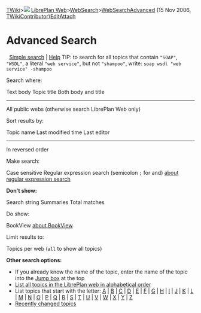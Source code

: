 [TWiki](/twiki/Main/WebHome)&gt;![](/twiki/TWiki/TWikiDocGraphics/web-bg-small.gif) [LibrePlan Web](/twiki/LibrePlan/WebHome)&gt;[WebSearch](/twiki/LibrePlan/WebSearch)&gt;[WebSearchAdvanced](http://wiki.libreplan-enterprise.com/twiki/LibrePlan/WebSearchAdvanced "Topic revision: 4 (15 Nov 2006 - 19:43:52)") (15 Nov 2006, [TWikiContributor](/twiki/Main/TWikiContributor))[Edit](http://wiki.libreplan-enterprise.com/twiki/bin/edit/LibrePlan/WebSearchAdvanced?t=1520337972 "Edit this topic text")[Attach](/twiki/bin/attach/LibrePlan/WebSearchAdvanced "Attach an image or document to this topic")

 Advanced Search
==================================================



  [Simple search](http://wiki.libreplan-enterprise.com/twiki/LibrePlan/WebSearch?search=;type=word;scope=;web=;nosearch=) | [Help](/twiki/TWiki/SearchHelp) TIP: to search for all topics that contain `"SOAP"`, `"WSDL"`, a literal `"web service"`, but not `"shampoo"`, write: `soap wsdl "web service" -shampoo`

Search where:

Text body
Topic title
Both body and title

------------------------------------------------------------------------

All public webs (otherwise search LibrePlan Web only)

Sort results by:

Topic name
Last modified time
Last editor

------------------------------------------------------------------------

In reversed order

Make search:

Case sensitive
Regular expression search (semicolon `;` for and) [about regular expression search](/twiki/TWiki/RegularExpression)

**Don't show:**

Search string
Summaries
Total matches

Do show:

BookView [about BookView](/twiki/TWiki/BookView)

Limit results to:

Topics per web (`all` to show all topics)

**Other search options:**

-   If you already know the name of the topic, enter the name of the topic into the [Jump box](/twiki/TWiki/GoBox) at the top
-   [List all topics in the LibrePlan web in alphabetical order](/twiki/bin/search/LibrePlan/?scope=topic&regex=on&search=\.*)
-   List topics that start with the letter: [A](/twiki/bin/search/LibrePlan/?scope=topic&regex=on&search=%5Ea) | [B](/twiki/bin/search/LibrePlan/?scope=topic&regex=on&search=%5Eb) | [C](/twiki/bin/search/LibrePlan/?scope=topic&regex=on&search=%5Ec) | [D](/twiki/bin/search/LibrePlan/?scope=topic&regex=on&search=%5Ed) | [E](/twiki/bin/search/LibrePlan/?scope=topic&regex=on&search=%5Ee) | [F](/twiki/bin/search/LibrePlan/?scope=topic&regex=on&search=%5Ef) | [G](/twiki/bin/search/LibrePlan/?scope=topic&regex=on&search=%5Eg) | [H](/twiki/bin/search/LibrePlan/?scope=topic&regex=on&search=%5Eh) | [I](/twiki/bin/search/LibrePlan/?scope=topic&regex=on&search=%5Ei) | [J](/twiki/bin/search/LibrePlan/?scope=topic&regex=on&search=%5Ej) | [K](/twiki/bin/search/LibrePlan/?scope=topic&regex=on&search=%5Ek) | [L](/twiki/bin/search/LibrePlan/?scope=topic&regex=on&search=%5El) | [M](/twiki/bin/search/LibrePlan/?scope=topic&regex=on&search=%5Em) | [N](/twiki/bin/search/LibrePlan/?scope=topic&regex=on&search=%5En) | [O](/twiki/bin/search/LibrePlan/?scope=topic&regex=on&search=%5Eo) | [P](/twiki/bin/search/LibrePlan/?scope=topic&regex=on&search=%5Ep) | [Q](/twiki/bin/search/LibrePlan/?scope=topic&regex=on&search=%5Eq) | [R](/twiki/bin/search/LibrePlan/?scope=topic&regex=on&search=%5Er) | [S](/twiki/bin/search/LibrePlan/?scope=topic&regex=on&search=%5Es) | [T](/twiki/bin/search/LibrePlan/?scope=topic&regex=on&search=%5Et) | [U](/twiki/bin/search/LibrePlan/?scope=topic&regex=on&search=%5Eu) | [V](/twiki/bin/search/LibrePlan/?scope=topic&regex=on&search=%5Ev) | [W](/twiki/bin/search/LibrePlan/?scope=topic&regex=on&search=%5Ew) | [X](/twiki/bin/search/LibrePlan/?scope=topic&regex=on&search=%5Ex) | [Y](/twiki/bin/search/LibrePlan/?scope=topic&regex=on&search=%5Ey) | [Z](/twiki/bin/search/LibrePlan/?scope=topic&regex=on&search=%5Ez)
-   [Recently changed topics](/twiki/LibrePlan/WebChanges)

